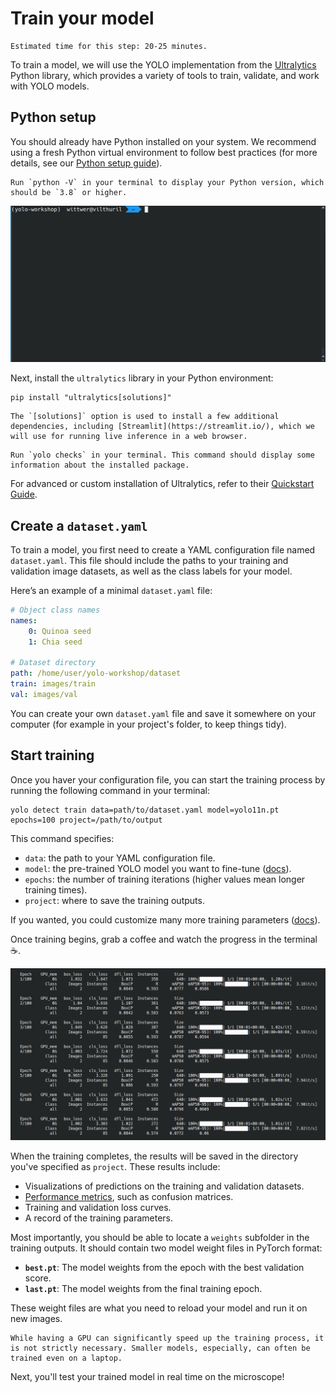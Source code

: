 # Train your model

```{margin}
Estimated time for this step: 20-25 minutes.
```

To train a model, we will use the YOLO implementation from the [Ultralytics](https://ultralytics.com/) Python library, which provides a variety of tools to train, validate, and work with YOLO models.

## Python setup

You should already have Python installed on your system. We recommend using a fresh Python virtual environment to follow best practices (for more details, see our [Python setup guide](https://imaging.epfl.ch/field-guide/sections/python/notebooks/python_setup.html#create-a-python-virtual-environment)).

```{admonition} Verify Your Installation
Run `python -V` in your terminal to display your Python version, which should be `3.8` or higher.
```

![Python Version](../assets/python_version.gif)

Next, install the `ultralytics` library in your Python environment:

```
pip install "ultralytics[solutions]"
```

```{note}
The `[solutions]` option is used to install a few additional dependencies, including [Streamlit](https://streamlit.io/), which we will use for running live inference in a web browser.
```

```{admonition} Verify Your Installation
Run `yolo checks` in your terminal. This command should display some information about the installed package.
```

For advanced or custom installation of Ultralytics, refer to their [Quickstart Guide](https://docs.ultralytics.com/quickstart/).

## Create a `dataset.yaml`

To train a model, you first need to create a YAML configuration file named `dataset.yaml`. This file should include the paths to your training and validation image datasets, as well as the class labels for your model.

Here’s an example of a minimal `dataset.yaml` file:

```yaml
# Object class names
names:
    0: Quinoa seed
    1: Chia seed

# Dataset directory
path: /home/user/yolo-workshop/dataset
train: images/train
val: images/val
```

You can create your own `dataset.yaml` file and save it somewhere on your computer (for example in your project's folder, to keep things tidy).

## Start training

Once you haver your configuration file, you can start the training process by running the following command in your terminal:

```
yolo detect train data=path/to/dataset.yaml model=yolo11n.pt epochs=100 project=/path/to/output
```

This command specifies:

- `data`: the path to your YAML configuration file.
- `model`: the pre-trained YOLO model you want to fine-tune ([docs](https://docs.ultralytics.com/models/yolo11/)).
- `epochs`: the number of training iterations (higher values mean longer training times).
- `project`: where to save the training outputs.

If you wanted, you could customize many more training parameters ([docs](https://docs.ultralytics.com/modes/train/)).

Once training begins, grab a coffee and watch the progress in the terminal ☕.

![training_progress](../assets/training_progress.png)

When the training completes, the results will be saved in the directory you've specified as `project`. These results include:

- Visualizations of predictions on the training and validation datasets.
- [Performance metrics](https://docs.ultralytics.com/guides/yolo-performance-metrics/), such as confusion matrices.
- Training and validation loss curves.
- A record of the training parameters.

Most importantly, you should be able to locate a `weights` subfolder in the training outputs. It should contain two model weight files in PyTorch format:

- **`best.pt`**: The model weights from the epoch with the best validation score.
- **`last.pt`**: The model weights from the final training epoch.

These weight files are what you need to reload your model and run it on new images.

```{admonition} Do You Need a GPU for Training?
While having a GPU can significantly speed up the training process, it is not strictly necessary. Smaller models, especially, can often be trained even on a laptop.
```

Next, you'll test your trained model in real time on the microscope!